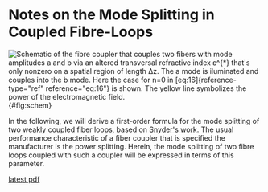 # Notes on the Mode Splitting in Coupled Fibre-Loops
![Schematic of the fibre coupler that couples two fibers with mode
amplitudes $a$ and $b$ via an altered transversal refractive index
$ε^{*}$ that's only nonzero on a spatial region of length $Δz$. The $a$
mode is iluminated and couples into the $b$ mode. Here the case for
$n=0$ in [\[eq:16\]](#eq:16){reference-type="ref" reference="eq:16"} is
shown. The yellow line symbolizes the power of the electromagnetic
field. ](fibre_coupler){#fig:schem}

In the following, we will derive a first-order formula for the mode
splitting of two weakly coupled fiber loops, based on [Snyder's
work](https://doi.org/10.1364/JOSA.62.001267). The usual performance
characteristic of a fiber coupler that is specified the manufacturer
is the power splitting. Herein, the mode splitting of two fibre loops
coupled with such a coupler will be expressed in terms of this
parameter.


[latest pdf](https://nightly.link/vale981/coupled_mode_fibre_notes/workflows/build/main/index.pdf.zip)
